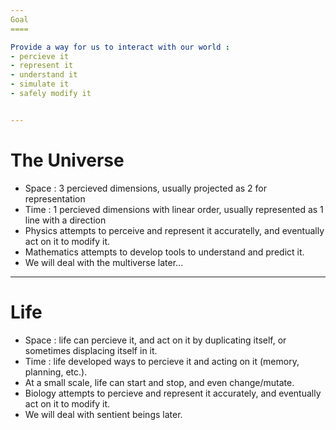 ```yaml
---
Goal
====

Provide a way for us to interact with our world : 
- percieve it
- represent it
- understand it
- simulate it
- safely modify it


---
```

The Universe
============

- Space : 3 percieved dimensions, usually projected as 2 for representation
- Time : 1 percieved dimensions with linear order, usually represented as 1 line with a direction
- Physics attempts to perceive and represent it accuratelly, and eventually act on it to modify it.
- Mathematics attempts to develop tools to understand and predict it. 
- We will deal with the multiverse later...

---

Life
====

- Space : life can percieve it, and act on it by duplicating itself, or sometimes displacing itself in it.
- Time : life developed ways to percieve it and acting on it (memory, planning, etc.).
- At a small scale, life can start and stop, and even change/mutate. 
- Biology attempts to percieve and represent it accurately, and eventually act on it to modify it.
- We will deal with sentient beings later.

